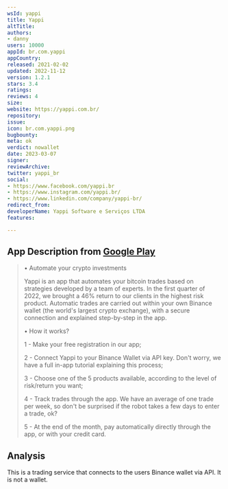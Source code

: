 ```yaml
---
wsId: yappi
title: Yappi
altTitle: 
authors:
- danny
users: 10000
appId: br.com.yappi
appCountry: 
released: 2021-02-02
updated: 2022-11-12
version: 1.2.1
stars: 3.4
ratings: 
reviews: 4
size: 
website: https://yappi.com.br/
repository: 
issue: 
icon: br.com.yappi.png
bugbounty: 
meta: ok
verdict: nowallet
date: 2023-03-07
signer: 
reviewArchive: 
twitter: yappi_br
social:
- https://www.facebook.com/yappi.br
- https://www.instagram.com/yappi.br/
- https://www.linkedin.com/company/yappi-br/
redirect_from: 
developerName: Yappi Software e Serviços LTDA
features: 

---
```


## App Description from [Google Play](https://play.google.com/store/apps/details?id=br.com.yappi)

> • Automate your crypto investments
>
> Yappi is an app that automates your bitcoin trades based on strategies developed by a team of experts. In the first quarter of 2022, we brought a 46% return to our clients in the highest risk product.
> Automatic trades are carried out within your own Binance wallet (the world's largest crypto exchange), with a secure connection and explained step-by-step in the app.
>
> • How it works?
>
> 1 - Make your free registration in our app;
>
> 2 - Connect Yappi to your Binance Wallet via API key. Don't worry, we have a full in-app tutorial explaining this process;
>
> 3 - Choose one of the 5 products available, according to the level of risk/return you want;
>
> 4 - Track trades through the app. We have an average of one trade per week, so don't be surprised if the robot takes a few days to enter a trade, ok?
>
> 5 - At the end of the month, pay automatically directly through the app, or with your credit card.

## Analysis 

This is a trading service that connects to the users Binance wallet via API. It is not a wallet. 
